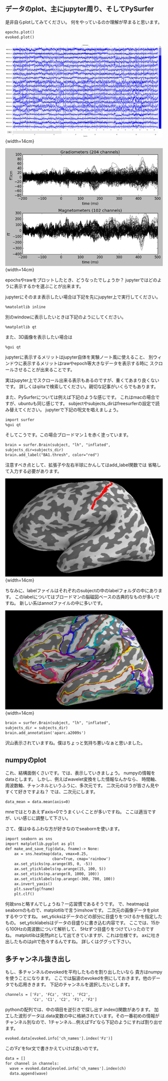 
## データのplot、主にjupyter周り、そしてPySurfer

是非自らplotしてみてください。
何をやっているのか理解が早まると思います。
```{frame=single}
epochs.plot()
evoked.plot()
```

![epochsの例](img/epochs.png){width=14cm}

![evokedの例](img/evoked.png){width=14cm}

epochsやrawをプロットしたとき、どうなったでしょうか？
jupyterではどのように表示するかを選ぶことが出来ます。

jupyterにそのまま表示したい場合は下記を先にjupyter上で実行してください。
```{frame=single}
%matolotlib inline
```
別のwindowに表示したいときは下記のようにしてください。
```{frame=single}
%matplotlib qt
```
また、3D画像を表示したい場合は
```{frame=single}
%gui qt
```
jupyterに表示するメリットはjupyter自体を実験ノート風に使えること、
別ウィンドウに表示するメリットはrawやepoch等大きなデータを表示する時に
スクロールさせることが出来ることです。

実はjupyter上でスクロール出来る表示もあるのですが、重くてあまり良くないです。
詳しくはqiitaで検索してください。親切な記事がいくらでもあります。

また、PySurferについては例えば下記のような感じです。
これはmacの場合ですが、ubuntuも同じ感じです。
subjectやsubjects_dirはfreesurferの設定で読み替えてください。
jupyterで下記の呪文を唱えましょう。
```{frame=single}
import surfer
%gui qt
```
そしてこうです。この場合ブロードマン１を赤く塗っています。

```{frame=single}
brain = surfer.Brain(subject, "lh", "inflated",
subjects_dir=subjects_dir)
brain.add_label("BA1.thresh", color="red")
```
注意すべき点として、拡張子や左右半球にかんしてはadd_label関数では
省略して入力する必要があります。

![pysurferで表示したfreesurferのラベルファイル](img/label.png){width=14cm}

ちなみに、labelファイルはそれぞれのsubjectの中のlabelフォルダの中にあります。
このlabelについてはブロードマンの脳磁図ベースの古典的なものが多いですね。
新しい系はannotファイルの中に多いです。

![pysurferで表示したfreesurferのannotationファイル](img/annot.jpg){width=14cm}

```{frame=single}
brain = surfer.Brain(subject, "lh", "inflated",
subjects_dir = subjects_dir)
brain.add_annotation('aparc.a2009s')
```


沢山表示されていますね。僕はちょっと気持ち悪いなぁと思いました。

## numpyのplot
これ、結構面倒くさいです。では、表示していきましょう。
numpyの情報をdataとします。
しかし、例えばwavelet変換をした情報なんかなら、
時間軸、周波数軸、チャンネルというふうに、多次元です。
二次元のほうが皆さん見やすくて好きですよね？
では、二次元にします。
```{frame=single}
data_mean = data.mean(axis=0)
```
mneではとりあえずaxis=0でうまくいくことが多いですね。
ここは適当ですが、いい感じに調整して下さい。

さて、僕はゆるふわな方が好きなのでseabornを使います。
```{frame=single}
import seaborn as sns
import matplotlib.pyplot as plt
def make_and_save_fig(data, fname)-> None:
    ax = sns.heatmap(data, vmax=0.25,
                     cbar=True, cmap='rainbow')
    ax.set_yticks(np.arange(85, 0, -5))
    ax.set_yticklabels(np.arange(15, 100, 5))
    ax.set_xticks(np.arange(0, 1000, 100))
    ax.set_xticklabels(np.arange(-300, 700, 100))
    ax.invert_yaxis()
    plt.savefig(fname)
    plt.clf()
```
何故snsと略すんでしょうね？一応習慣であるそうです。
で、heatmapはseabornのもので、matplotlibで言うimshowです。
二次元の画像データをplotするやつですね。
set_yticksはデータのどの部分に目盛りをつけるかを指定したもの。
set_yticklabelsはデータの目盛りに書き込む内容です。
ここでは、15から100Hzの周波数について解析して、
5Hzずつ目盛りをつけていったのですね。
matplotlibは突然pltとして出てきていますが、これは仕様です。
axに吐き出したものはpltで色々するんですね。
詳しくはググって下さい。

## 多チャンネル抜き出し

もし、多チャンネルのevokedを平均したものを割り出したいなら
貴方はnumpyを使うことになります。
ここでは脳波のevokedを例にしておきます。他のデータでも応用ききます。
下記のチャンネルを選択したいとします。
```{frame=single}
channels = ['Fz', 'FCz', 'FC1', 'FC2',
            'Cz', 'C1', 'C2', 'F1', 'F2']
```

pythonの配列では、中の項目を逆引きで探し出す.index()関数があります。
加工した波形データは.data変数の中に格納されています。その一番初めの情報が
チャンネル別なので、1チャンネル…例えば'Fz'なら下記のようにすれば割り出せます。
```{frame=single}
evoked.data[evoked.info['ch_names'].index('Fz')]
```
この'Fz'をfor文で書きかえていけば良いのです。
```{frame=single}
data = []
for channel in channels:
  wave = evoked.data[evoled.info['ch_names'].index(ch)
  data.append(wave)
```
